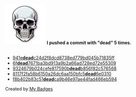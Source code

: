 <img src="https://github.com/my-badges/my-badges/blob/master/badges/dead-commit/dead-commit.png?raw=true" alt="I pushed a commit with &quot;dead&quot; 5 times." title="I pushed a commit with &quot;dead&quot; 5 times." width="128">
<strong>I pushed a commit with &quot;dead&quot; 5 times.</strong>
<br><br>

- <a href="https://github.com/qoomon/actions--access-token/commit/941edeadc24d2f8dcd8738ed779bd045b71835ff">941e<strong>dead</strong>c24d2f8dcd8738ed779bd045b71835ff</a>
- <a href="https://github.com/qoomon/aws-ssm-ec2-proxy-command/commit/6fdead7671ba3bd913a9b2a66ad728ed72e55309">6f<strong>dead</strong>7671ba3bd913a9b2a66ad728ed72e55309</a>
- <a href="https://github.com/qoomon/Jira-Issue-Card-Printer/commit/9324679b024cefe817590bdeadb856f82c576568">9324679b024cefe817590b<strong>dead</strong>b856f82c576568</a>
- <a href="https://github.com/qoomon/maven-git-versioning-extension/commit/8117f2fa58b6150a26dc6aa150bfc5dead6e0310">8117f2fa58b6150a26dc6aa150bfc5<strong>dead</strong>6e0310</a>
- <a href="https://github.com/qoomon/otp-authenticator-webapp/commit/f8b402b83c51deadca9b46e97ae44fad466eb594">f8b402b83c51<strong>dead</strong>ca9b46e97ae44fad466eb594</a>


Created by <a href="https://github.com/my-badges/my-badges">My Badges</a>